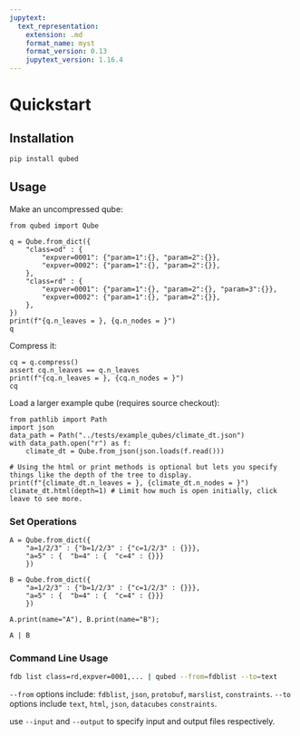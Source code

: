 ```yaml
---
jupytext:
  text_representation:
    extension: .md
    format_name: myst
    format_version: 0.13
    jupytext_version: 1.16.4
---
```

# Quickstart

## Installation
```bash
pip install qubed
```

## Usage
Make an uncompressed qube:

```{code-cell} python3
from qubed import Qube

q = Qube.from_dict({
    "class=od" : {
        "expver=0001": {"param=1":{}, "param=2":{}},
        "expver=0002": {"param=1":{}, "param=2":{}},
    },
    "class=rd" : {
        "expver=0001": {"param=1":{}, "param=2":{}, "param=3":{}},
        "expver=0002": {"param=1":{}, "param=2":{}},
    },
})
print(f"{q.n_leaves = }, {q.n_nodes = }")
q
```

Compress it:

```{code-cell} python3
cq = q.compress()
assert cq.n_leaves == q.n_leaves
print(f"{cq.n_leaves = }, {cq.n_nodes = }")
cq
```

Load a larger example qube (requires source checkout):

```{code-cell} python3
from pathlib import Path
import json
data_path = Path("../tests/example_qubes/climate_dt.json")
with data_path.open("r") as f:
    climate_dt = Qube.from_json(json.loads(f.read()))

# Using the html or print methods is optional but lets you specify things like the depth of the tree to display.
print(f"{climate_dt.n_leaves = }, {climate_dt.n_nodes = }")
climate_dt.html(depth=1) # Limit how much is open initially, click leave to see more.
```

### Set Operations

```{code-cell} python3
A = Qube.from_dict({
    "a=1/2/3" : {"b=1/2/3" : {"c=1/2/3" : {}}},
    "a=5" : {  "b=4" : {  "c=4" : {}}}
    })

B = Qube.from_dict({
    "a=1/2/3" : {"b=1/2/3" : {"c=1/2/3" : {}}},
    "a=5" : {  "b=4" : {  "c=4" : {}}}
    })

A.print(name="A"), B.print(name="B");

A | B
```

### Command Line Usage

```bash 
fdb list class=rd,expver=0001,... | qubed --from=fdblist --to=text
```

`--from` options include: `fdblist`, `json`, `protobuf`, `marslist`, `constraints`.
`--to` options include `text`, `html`, `json`, `datacubes` `constraints`.

use `--input` and `--output` to specify input and output files respectively.

